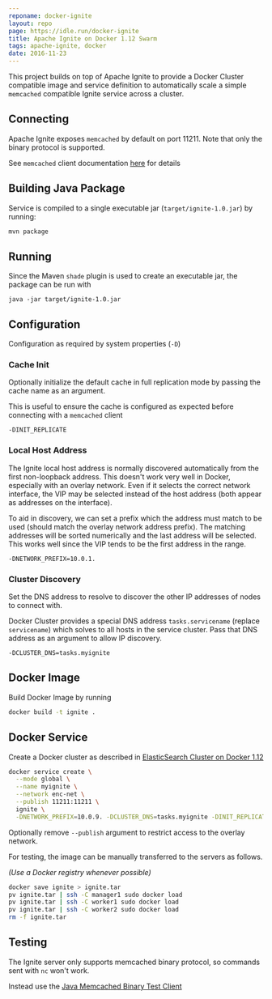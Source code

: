 ```yaml
---
reponame: docker-ignite
layout: repo
page: https://idle.run/docker-ignite
title: Apache Ignite on Docker 1.12 Swarm
tags: apache-ignite, docker
date: 2016-11-23
---
```


This project builds on top of Apache Ignite to provide a Docker Cluster compatible image and service definition to automatically scale a simple `memcached` compatible Ignite service across a cluster.

## Connecting

Apache Ignite exposes `memcached` by default on port 11211. Note that only the binary protocol is supported.

See `memcached` client documentation [here](apacheignite.gridgain.org/docs/memcached-support) for details

## Building Java Package

Service is compiled to a single executable jar (`target/ignite-1.0.jar`) by running:

```bash
mvn package
```

## Running

Since the Maven `shade` plugin is used to create an executable jar, the package can be run with

```
java -jar target/ignite-1.0.jar
```

## Configuration

Configuration as required by system properties (`-D`)

### Cache Init

Optionally initialize the default cache in full replication mode by passing the cache name as an argument.

This is useful to ensure the cache is configured as expected before connecting with a `memcached` client

```
-DINIT_REPLICATE
```

### Local Host Address

The Ignite local host address is normally discovered automatically from the first non-loopback address.
This doesn't work very well in Docker, especially with an overlay network. Even if it selects the correct
network interface, the VIP may be selected instead of the host address (both appear as addresses on the interface).

To aid in discovery, we can set a prefix which the address must match to be used (should match the overlay network address prefix). The matching addresses will be sorted numerically and the last address will be selected. This works well since the VIP tends to be the first address in the range.

```
-DNETWORK_PREFIX=10.0.1.
```

### Cluster Discovery

Set the DNS address to resolve to discover the other IP addresses of nodes to connect with.

Docker Cluster provides a special DNS address `tasks.servicename` (replace `servicename`) which solves to all hosts in the service cluster. Pass that DNS address as an argument to allow IP discovery.

```
-DCLUSTER_DNS=tasks.myignite
```


## Docker Image

Build Docker Image by running

```bash
docker build -t ignite .
```

## Docker Service

Create a Docker cluster as described in [ElasticSearch Cluster on Docker 1.12](https://idle.run/elasticsearch-cluster)

```bash
docker service create \
  --mode global \
  --name myignite \
  --network enc-net \
  --publish 11211:11211 \
  ignite \
  -DNETWORK_PREFIX=10.0.9. -DCLUSTER_DNS=tasks.myignite -DINIT_REPLICATE
```

Optionally remove `--publish` argument to restrict access to the overlay network.

For testing, the image can be manually transferred to the servers as follows.

*(Use a Docker registry whenever possible)*

```bash
docker save ignite > ignite.tar
pv ignite.tar | ssh -C manager1 sudo docker load
pv ignite.tar | ssh -C worker1 sudo docker load
pv ignite.tar | ssh -C worker2 sudo docker load
rm -f ignite.tar
```

## Testing

The Ignite server only supports memcached binary protocol, so commands sent with `nc` won't work.

Instead use the [Java Memcached Binary Test Client](https://idle.run/memcached-client)
